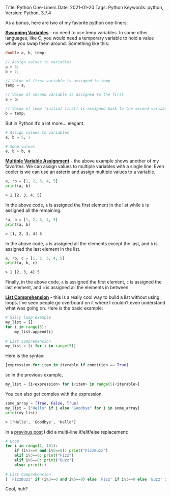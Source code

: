 Title: Python One-Liners
Date: 2021-01-20
Tags: Python
Keywords: python,
Version: Python, 3.7.4



As a bonus, here are two of my favorite python one-liners:

**<u>Swapping Variables</u>** - no need to use temp variables. In some other languages, like C, you would need a temporary variable to hold a value while you swap them around. Something like this:

```c
double a, b, temp;

// Assign values to variables
a = 5;
b = 7;

// Value of first variable is assigned to temp
temp = a;

// Value of second variable is assigned to the first
a = b;

// Value of temp (initial first) is assigned back to the second variable
b = temp;
```

But in Python it’s a lot more… elegant. 

```python
# Assign values to variables
a, b = 5, 7

# Swap values
a, b = b, a
```



**<u>Multiple Variable Assignment</u>** - the above example shows another of my favorites. We can assign values to multiple variables with a single line. Even cooler is we can use an asterix and assign multiple values to a variable.

```python
a, *b = [1, 2, 3, 4, 5]
print(a, b)
```

```reStructuredText
> 1 [2, 3, 4, 5]
```

In the above code, `a` is assigned the first element in the list while `b` is assigned all the remaining.

```python
*a, b = [1, 2, 3, 4, 5]
print(a, b)
```

```reStructuredText
> [1, 2, 3, 4] 5
```

In the above code, `a` is assigned all the elements except the last, and `b` is assigned the last element in the list.

```python
a, *b, c = [1, 2, 3, 4, 5]
print(a, b, c)
```

```reStructuredText
> 1 [2, 3, 4] 5
```

Finally, in the above code, `a` is assigned the first element, `c` is assigned the last element, and `b` is assigned all the elements in between.



**<u>List Comprehension</u>** - this is a really cool way to build a list without using loops. I’ve seen people go overboard on it where I couldn’t even understand what was going on. Here is the basic example:

```python
# Silly loop example
my_list = []
for i in range(5):
    my_list.append(i)
    
# List comprehension
my_list = [i for i in range(5)]
```

Here is the syntax:

```python
[expression for item in iterable if condition == True]
```

so in the previous example,

```python
my_list = [i<expression> for i<item> in range(5)<iterable>]
```

You can also get complex with the expression, 

```python
some_array = [True, False, True]
my_list = ["Hello" if i else "Goodbye" for i in some_array]
print(my_list)
```

```reStructuredText
> ['Hello', 'Goodbye', 'Hello']
```

In a [previous post](playing-around-with-fizzbuzz.html) I did a multi-line if/elif/else replacement:

```python
# Loop
for i in range(1, 101):
    if (i%3==0 and i%5==0): print("FizzBuzz")
    elif i%3==0: print("Fizz")
    elif i%5==0: print("Buzz")
    else: print(i)
        
# List Comprehension
[ 'FizzBuzz' if (i%3==0 and i%5==0) else 'Fizz' if i%3==0 else 'Buzz' if i%5==0 else i for i in range(1, 101) ]
```

Cool, huh?